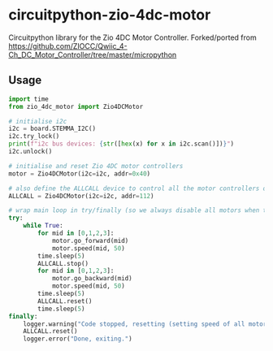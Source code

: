 # circuitpython-zio-4dc-motor
Circuitpython library for the Zio 4DC Motor Controller. Forked/ported from https://github.com/ZIOCC/Qwiic_4-Ch_DC_Motor_Controller/tree/master/micropython

## Usage
```python
import time
from zio_4dc_motor import Zio4DCMotor

# initialise i2c
i2c = board.STEMMA_I2C()
i2c.try_lock()
print(f"i2c bus devices: {str([hex(x) for x in i2c.scan()])}")
i2c.unlock()

# initialise and reset Zio 4DC motor controllers
motor = Zio4DCMotor(i2c=i2c, addr=0x40)

# also define the ALLCALL device to control all the motor controllers on the bus
ALLCALL = Zio4DCMotor(i2c=i2c, addr=112)

# wrap main loop in try/finally (so we always disable all motors when the code exits)
try:
    while True:
        for mid in [0,1,2,3]:
            motor.go_forward(mid)
            motor.speed(mid, 50)
        time.sleep(5)
        ALLCALL.stop()
        for mid in [0,1,2,3]:
            motor.go_backward(mid)
            motor.speed(mid, 50)
        time.sleep(5)
        ALLCALL.reset()
        time.sleep(5)
finally:
    logger.warning("Code stopped, resetting (setting speed of all motors to 0 and disabling both drivers on all motor controllers)...")
    ALLCALL.reset()
    logger.error("Done, exiting.")
```
